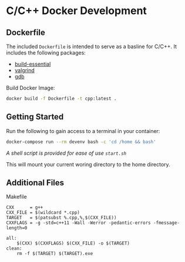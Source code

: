 # C/C++ Docker Development

## Dockerfile

The included `Dockerfile` is intended to serve as a basline for C/C++. It includes the following packages:
- [build-essential](https://packages.ubuntu.com/bionic/build-essential)
- [valgrind](https://valgrind.org/)
- [gdb](https://www.geeksforgeeks.org/gdb-step-by-step-introduction/)

Build Docker Image:
```bash
docker build -f Dockerfile -t cpp:latest .
```

## Getting Started

Run the following to gain access to a terminal in your container:
```bash
docker-compose run --rm devenv bash -c 'cd /home && bash'
```
*A shell script is provided for ease of use `start.sh`*

This will mount your current woring directory to the home directory.

## Additional Files

Makefile
```shell
CXX      = g++
CXX_FILE = $(wildcard *.cpp)
TARGET   = $(patsubst %.cpp,%,$(CXX_FILE))
CXXFLAGS = -g -std=c++11 -Wall -Werror -pedantic-errors -fmessage-length=0

all:
	$(CXX) $(CXXFLAGS) $(CXX_FILE) -o $(TARGET)
clean:
	rm -f $(TARGET) $(TARGET).exe
```
